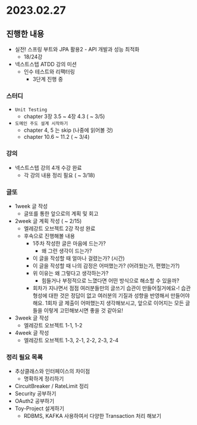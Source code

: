 # 2023.02.27

## 진행한 내용

- 실전! 스프링 부트와 JPA 활용2 - API 개발과 성능 최적화
	- 18/24강
- 넥스트스텝 ATDD 강의 미션    
	- 인수 테스트와 리팩터링
		- 3단계 진행 중

### 스터디

- `Unit Testing`
	- chapter 3장 3.5 ~ 4장 4.3 ( ~ 3/5)
- `도메인 주도 설계 시작하기`
	- chapter 4, 5 는 skip (나중에 읽어볼 것)
	- chapter 10.6 ~ 11.2 ( ~ 3/4)

### 강의

- 넥스트스텝 강의 4개 수강 완료
	- 각 강의 내용 정리 필요 ( ~ 3/18)

### 글또

- 1week 글 작성
	- 글또를 통한 앞으로의 계획 및 회고
- 2week 글 계획 작성 ( ~ 2/15)
	- 엘레강트 오브젝트 2강 작성 완료
	- 후속으로 진행해볼 내용
		- 1주차 작성한 글은 마음에 드는가?
			- 왜 그런 생각이 드는가?
		- 이 글을 작성할 때 얼마나 걸렸는가? (시간)
		- 이 글을 작성할 때 나의 감정은 어떠했는가? (어려웠는가, 편했는가?)
		- 위 이유는 왜 그렇다고 생각하는가?
			- 힘들거나 부정적으로 느꼈다면 어떤 방식으로 해소할 수 있을까?
		- 회차가 지나면서 점점 여러분들만의 글쓰기 습관이 만들어질거에요-! 습관 형성에 대한 것은 정답이 없고 여러분의 기질과 성향을 반영해서 만들어야 해요. 1회차 글 제출이 어떠했는지 생각해보시고, 앞으로 이어지는 모든 글들을 이렇게 고민해보시면 좋을 것 같아요!
- 3week 글 작성
	- 엘레강트 오브젝트 1-1, 1-2
- 4week 글 작성
	- 엘레강트 오브젝트 1-3, 2-1, 2-2, 2-3, 2-4

### 정리 필요 목록

- 추상클래스와 인터페이스의 차이점
	- 명확하게 정리하기
- CircuitBreaker / RateLimit 정리
- Security 공부하기
- OAuth2 공부하기
- Toy-Project 설게하기
	- RDBMS, KAFKA 사용하여서 다양한 Transaction 처리 해보기
